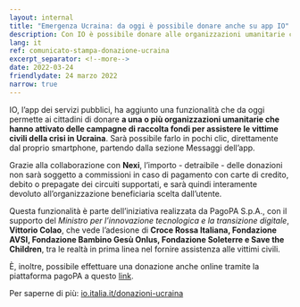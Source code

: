 ```yaml
---
layout: internal
title: "Emergenza Ucraina: da oggi è possibile donare anche su app IO"
description: Con IO è possibile donare alle organizzazioni umanitarie che assistono le vittime civili della crisi in Ucraina
lang: it
ref: comunicato-stampa-donazione-ucraina
excerpt_separator: <!--more-->
date: 2022-03-24
friendlydate: 24 marzo 2022
narrow: true
---
```


IO, l’app dei servizi pubblici, ha aggiunto una funzionalità che da oggi permette ai cittadini di donare **a una o più organizzazioni umanitarie che hanno attivato delle campagne di raccolta fondi per assistere le vittime civili della crisi in Ucraina**. Sarà possibile farlo in pochi clic, direttamente dal proprio smartphone, partendo dalla sezione Messaggi dell’app.

Grazie alla collaborazione con **Nexi**, l’importo - detraibile - delle donazioni non sarà soggetto a commissioni in caso di pagamento con carte di credito, debito o prepagate dei circuiti supportati, e sarà quindi interamente devoluto all’organizzazione beneficiaria scelta dall’utente.

Questa funzionalità è parte dell’iniziativa realizzata da PagoPA S.p.A., con il supporto del _Ministro per l’innovazione tecnologica e la transizione digitale_, **Vittorio Colao**, che vede l’adesione di **Croce Rossa Italiana, Fondazione AVSI, Fondazione Bambino Gesù Onlus, Fondazione Soleterre e Save the Children**, tra le realtà in prima linea nel fornire assistenza alle vittimi civili.

È, inoltre, possibile effettuare una donazione anche online tramite la piattaforma pagoPA a questo [link](https://checkout.pagopa.it/dona).

Per saperne di più: [io.italia.it/donazioni-ucraina](https://io.italia.it/donazioni-ucraina/)

